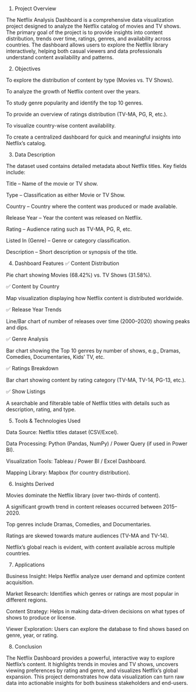 1. Project Overview

The Netflix Analysis Dashboard is a comprehensive data visualization project designed to analyze the Netflix catalog of movies and TV shows. The primary goal of the project is to provide insights into content distribution, trends over time, ratings, genres, and availability across countries. The dashboard allows users to explore the Netflix library interactively, helping both casual viewers and data professionals understand content availability and patterns.

2. Objectives

To explore the distribution of content by type (Movies vs. TV Shows).

To analyze the growth of Netflix content over the years.

To study genre popularity and identify the top 10 genres.

To provide an overview of ratings distribution (TV-MA, PG, R, etc.).

To visualize country-wise content availability.

To create a centralized dashboard for quick and meaningful insights into Netflix’s catalog.

3. Data Description

The dataset used contains detailed metadata about Netflix titles. Key fields include:

Title – Name of the movie or TV show.

Type – Classification as either Movie or TV Show.

Country – Country where the content was produced or made available.

Release Year – Year the content was released on Netflix.

Rating – Audience rating such as TV-MA, PG, R, etc.

Listed In (Genre) – Genre or category classification.

Description – Short description or synopsis of the title.

4. Dashboard Features
✅ Content Distribution

Pie chart showing Movies (68.42%) vs. TV Shows (31.58%).

✅ Content by Country

Map visualization displaying how Netflix content is distributed worldwide.

✅ Release Year Trends

Line/Bar chart of number of releases over time (2000–2020) showing peaks and dips.

✅ Genre Analysis

Bar chart showing the Top 10 genres by number of shows, e.g., Dramas, Comedies, Documentaries, Kids’ TV, etc.

✅ Ratings Breakdown

Bar chart showing content by rating category (TV-MA, TV-14, PG-13, etc.).

✅ Show Listings

A searchable and filterable table of Netflix titles with details such as description, rating, and type.

5. Tools & Technologies Used

Data Source: Netflix titles dataset (CSV/Excel).

Data Processing: Python (Pandas, NumPy) / Power Query (if used in Power BI).

Visualization Tools: Tableau / Power BI / Excel Dashboard.

Mapping Library: Mapbox (for country distribution).

6. Insights Derived

Movies dominate the Netflix library (over two-thirds of content).

A significant growth trend in content releases occurred between 2015–2020.

Top genres include Dramas, Comedies, and Documentaries.

Ratings are skewed towards mature audiences (TV-MA and TV-14).

Netflix’s global reach is evident, with content available across multiple countries.

7. Applications

Business Insight: Helps Netflix analyze user demand and optimize content acquisition.

Market Research: Identifies which genres or ratings are most popular in different regions.

Content Strategy: Helps in making data-driven decisions on what types of shows to produce or license.

Viewer Exploration: Users can explore the database to find shows based on genre, year, or rating.

8. Conclusion

The Netflix Dashboard provides a powerful, interactive way to explore Netflix’s content. It highlights trends in movies and TV shows, uncovers viewing preferences by rating and genre, and visualizes Netflix’s global expansion. This project demonstrates how data visualization can turn raw data into actionable insights for both business stakeholders and end-users.
